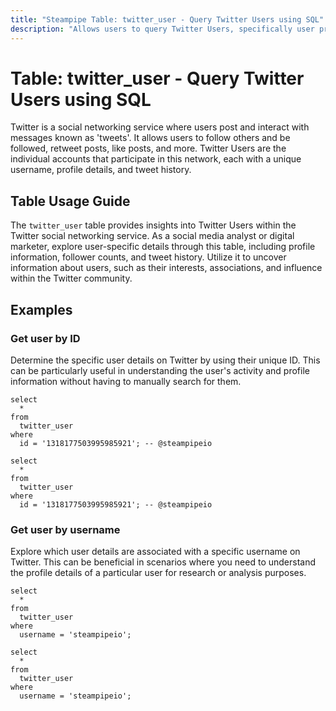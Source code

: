 ```yaml
---
title: "Steampipe Table: twitter_user - Query Twitter Users using SQL"
description: "Allows users to query Twitter Users, specifically user profile details, providing insights into user behavior, interests, and associations."
---
```


# Table: twitter_user - Query Twitter Users using SQL

Twitter is a social networking service where users post and interact with messages known as 'tweets'. It allows users to follow others and be followed, retweet posts, like posts, and more. Twitter Users are the individual accounts that participate in this network, each with a unique username, profile details, and tweet history.

## Table Usage Guide

The `twitter_user` table provides insights into Twitter Users within the Twitter social networking service. As a social media analyst or digital marketer, explore user-specific details through this table, including profile information, follower counts, and tweet history. Utilize it to uncover information about users, such as their interests, associations, and influence within the Twitter community.

## Examples

### Get user by ID
Determine the specific user details on Twitter by using their unique ID. This can be particularly useful in understanding the user's activity and profile information without having to manually search for them.

```sql+postgres
select
  *
from
  twitter_user
where
  id = '1318177503995985921'; -- @steampipeio
```

```sql+sqlite
select
  *
from
  twitter_user
where
  id = '1318177503995985921'; -- @steampipeio
```

### Get user by username
Explore which user details are associated with a specific username on Twitter. This can be beneficial in scenarios where you need to understand the profile details of a particular user for research or analysis purposes.

```sql+postgres
select
  *
from
  twitter_user
where
  username = 'steampipeio';
```

```sql+sqlite
select
  *
from
  twitter_user
where
  username = 'steampipeio';
```